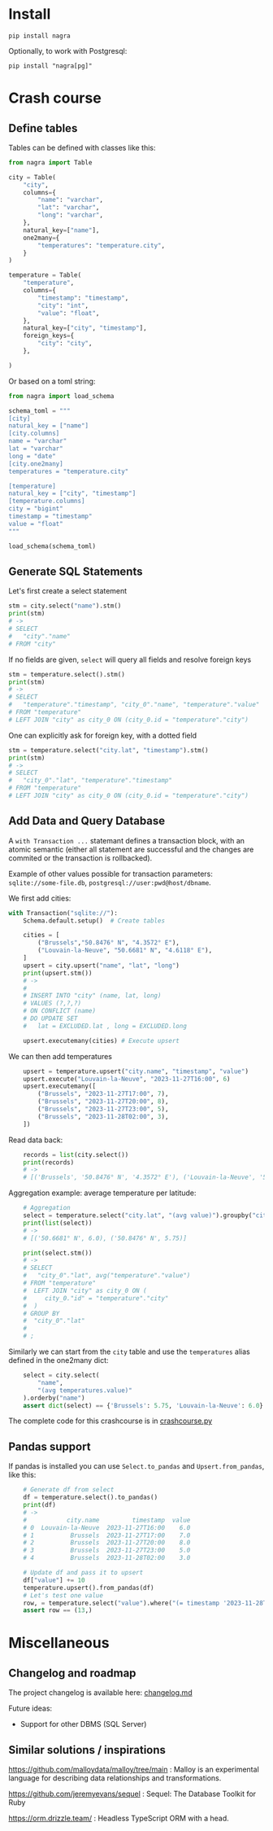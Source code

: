 
# Install

    pip install nagra

Optionally, to work with Postgresql:

    pip install "nagra[pg]"


# Crash course

## Define tables

Tables can be defined with classes like this:

``` python
from nagra import Table

city = Table(
    "city",
    columns={
        "name": "varchar",
        "lat": "varchar",
        "long": "varchar",
    },
    natural_key=["name"],
    one2many={
        "temperatures": "temperature.city",
    }
)

temperature = Table(
    "temperature",
    columns={
        "timestamp": "timestamp",
        "city": "int",
        "value": "float",
    },
    natural_key=["city", "timestamp"],
    foreign_keys={
        "city": "city",
    },

)
```


Or based on a toml string:

``` python
from nagra import load_schema

schema_toml = """
[city]
natural_key = ["name"]
[city.columns]
name = "varchar"
lat = "varchar"
long = "date"
[city.one2many]
temperatures = "temperature.city"

[temperature]
natural_key = ["city", "timestamp"]
[temperature.columns]
city = "bigint"
timestamp = "timestamp"
value = "float"
"""

load_schema(schema_toml)
```


## Generate SQL Statements

Let's first create a select statement

``` python
stm = city.select("name").stm()
print(stm)
# ->
# SELECT
#   "city"."name"
# FROM "city"
```

If no fields are given, `select` will query all fields and resolve foreign keys
``` python
stm = temperature.select().stm()
print(stm)
# ->
# SELECT
#   "temperature"."timestamp", "city_0"."name", "temperature"."value"
# FROM "temperature"
# LEFT JOIN "city" as city_0 ON (city_0.id = "temperature"."city")
```

One can explicitly ask for foreign key, with a dotted field

``` python
stm = temperature.select("city.lat", "timestamp").stm()
print(stm)
# ->
# SELECT
#   "city_0"."lat", "temperature"."timestamp"
# FROM "temperature"
# LEFT JOIN "city" as city_0 ON (city_0.id = "temperature"."city")
```


## Add Data and Query Database

A `with Transaction ...` statemant defines a transaction block, with
an atomic semantic (either all statement are successful and the
changes are commited or the transaction is rollbacked).

Example of other values possible for transaction parameters:
`sqlite://some-file.db`, `postgresql://user:pwd@host/dbname`.

We first add cities:

``` python
with Transaction("sqlite://"):
    Schema.default.setup()  # Create tables

    cities = [
        ("Brussels","50.8476° N", "4.3572° E"),
        ("Louvain-la-Neuve", "50.6681° N", "4.6118° E"),
    ]
    upsert = city.upsert("name", "lat", "long")
    print(upsert.stm())
    # ->
    #
    # INSERT INTO "city" (name, lat, long)
    # VALUES (?,?,?)
    # ON CONFLICT (name)
    # DO UPDATE SET
    #   lat = EXCLUDED.lat , long = EXCLUDED.long

    upsert.executemany(cities) # Execute upsert
```

We can then add temperatures

``` python
    upsert = temperature.upsert("city.name", "timestamp", "value")
    upsert.execute("Louvain-la-Neuve", "2023-11-27T16:00", 6)
    upsert.executemany([
        ("Brussels", "2023-11-27T17:00", 7),
        ("Brussels", "2023-11-27T20:00", 8),
        ("Brussels", "2023-11-27T23:00", 5),
        ("Brussels", "2023-11-28T02:00", 3),
    ])
```


Read data back:

``` python
    records = list(city.select())
    print(records)
    # ->
    # [('Brussels', '50.8476° N', '4.3572° E'), ('Louvain-la-Neuve', '50.6681° N', '4.6118° E')]
```

Aggregation example: average temperature per latitude:

``` python
    # Aggregation
    select = temperature.select("city.lat", "(avg value)").groupby("city.lat")
    print(list(select))
    # ->
    # [('50.6681° N', 6.0), ('50.8476° N', 5.75)]

    print(select.stm())
    # ->
    # SELECT
    #   "city_0"."lat", avg("temperature"."value")
    # FROM "temperature"
    #  LEFT JOIN "city" as city_0 ON (
    #     city_0."id" = "temperature"."city"
    #  )
    # GROUP BY
    #  "city_0"."lat"
    #
    # ;
```


Similarly we can start from the `city` table and use the
`temperatures` alias defined in the one2many dict:


``` python
    select = city.select(
        "name",
        "(avg temperatures.value)"
    ).orderby("name")
    assert dict(select) == {'Brussels': 5.75, 'Louvain-la-Neuve': 6.0}
```

The complete code for this crashcourse is in
[crashcourse.py](https://github.com/b12consulting/nagra/tree/master/examples/crashcourse.py)


## Pandas support

If pandas is installed you can use `Select.to_pandas` and
`Upsert.from_pandas`, like this:

``` python
    # Generate df from select
    df = temperature.select().to_pandas()
    print(df)
    # ->
    #           city.name         timestamp  value
    # 0  Louvain-la-Neuve  2023-11-27T16:00    6.0
    # 1          Brussels  2023-11-27T17:00    7.0
    # 2          Brussels  2023-11-27T20:00    8.0
    # 3          Brussels  2023-11-27T23:00    5.0
    # 4          Brussels  2023-11-28T02:00    3.0

    # Update df and pass it to upsert
    df["value"] += 10
    temperature.upsert().from_pandas(df)
    # Let's test one value
    row, = temperature.select("value").where("(= timestamp '2023-11-28T02:00')")
    assert row == (13,)
```

# Miscellaneous

## Changelog and roadmap

The project changelog is available here:
[changelog.md](https://github.com/b12consulting/nagra/blob/master/changelog.md)

Future ideas:
- Support for other DBMS (SQL Server)


## Similar solutions / inspirations

https://github.com/malloydata/malloy/tree/main
:  Malloy is an experimental language for describing data
   relationships and transformations.

https://github.com/jeremyevans/sequel
:  Sequel: The Database Toolkit for Ruby


https://orm.drizzle.team/
: Headless TypeScript ORM with a head.
